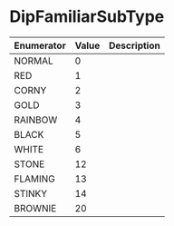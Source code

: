 # DipFamiliarSubType

| Enumerator | Value | Description |
| ---------- | ----- | ----------- |
| NORMAL     | 0     |             |
| RED        | 1     |             |
| CORNY      | 2     |             |
| GOLD       | 3     |             |
| RAINBOW    | 4     |             |
| BLACK      | 5     |             |
| WHITE      | 6     |             |
| STONE      | 12    |             |
| FLAMING    | 13    |             |
| STINKY     | 14    |             |
| BROWNIE    | 20    |             |

